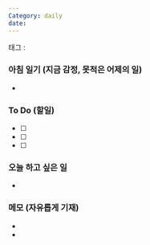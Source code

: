 ```yaml
---
Category: daily
date:
---
```


태그 : 

### 아침 일기 (지금 감정, 못적은 어제의 일)
- 

### To Do (할일)
- [ ] 
- [ ] 
- [ ] 

### 오늘 하고 싶은 일
- 

### 메모 (자유롭게 기재)
- 

- 